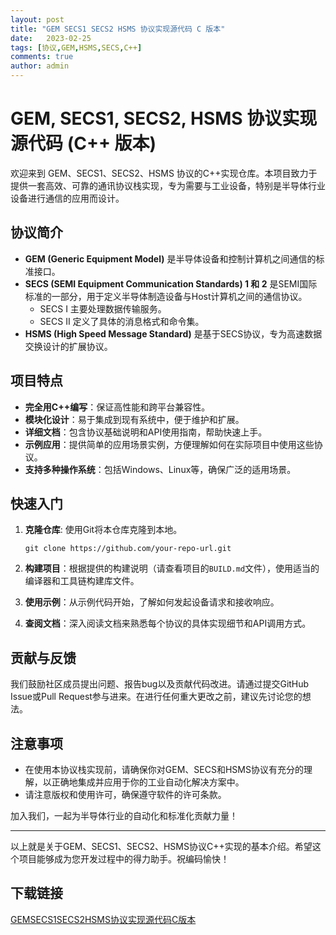 ```yaml
---
layout: post
title: "GEM SECS1 SECS2 HSMS 协议实现源代码 C 版本"
date:   2023-02-25
tags: [协议,GEM,HSMS,SECS,C++]
comments: true
author: admin
---
```

# GEM, SECS1, SECS2, HSMS 协议实现源代码 (C++ 版本)

欢迎来到 GEM、SECS1、SECS2、HSMS 协议的C++实现仓库。本项目致力于提供一套高效、可靠的通讯协议栈实现，专为需要与工业设备，特别是半导体行业设备进行通信的应用而设计。

## 协议简介

- **GEM (Generic Equipment Model)** 是半导体设备和控制计算机之间通信的标准接口。
- **SECS (SEMI Equipment Communication Standards) 1 和 2** 是SEMI国际标准的一部分，用于定义半导体制造设备与Host计算机之间的通信协议。
  - SECS I 主要处理数据传输服务。
  - SECS II 定义了具体的消息格式和命令集。
- **HSMS (High Speed Message Standard)** 是基于SECS协议，专为高速数据交换设计的扩展协议。

## 项目特点

- **完全用C++编写**：保证高性能和跨平台兼容性。
- **模块化设计**：易于集成到现有系统中，便于维护和扩展。
- **详细文档**：包含协议基础说明和API使用指南，帮助快速上手。
- **示例应用**：提供简单的应用场景实例，方便理解如何在实际项目中使用这些协议。
- **支持多种操作系统**：包括Windows、Linux等，确保广泛的适用场景。

## 快速入门

1. **克隆仓库**: 使用Git将本仓库克隆到本地。
   ```
   git clone https://github.com/your-repo-url.git
   ```

2. **构建项目**：根据提供的构建说明（请查看项目的`BUILD.md`文件），使用适当的编译器和工具链构建库文件。

3. **使用示例**：从示例代码开始，了解如何发起设备请求和接收响应。

4. **查阅文档**：深入阅读文档来熟悉每个协议的具体实现细节和API调用方式。

## 贡献与反馈

我们鼓励社区成员提出问题、报告bug以及贡献代码改进。请通过提交GitHub Issue或Pull Request参与进来。在进行任何重大更改之前，建议先讨论您的想法。

## 注意事项

- 在使用本协议栈实现前，请确保你对GEM、SECS和HSMS协议有充分的理解，以正确地集成并应用于你的工业自动化解决方案中。
- 请注意版权和使用许可，确保遵守软件的许可条款。

加入我们，一起为半导体行业的自动化和标准化贡献力量！

---

以上就是关于GEM、SECS1、SECS2、HSMS协议C++实现的基本介绍。希望这个项目能够成为您开发过程中的得力助手。祝编码愉快！

## 下载链接

[GEMSECS1SECS2HSMS协议实现源代码C版本](https://pan.quark.cn/s/24d10878bf82)